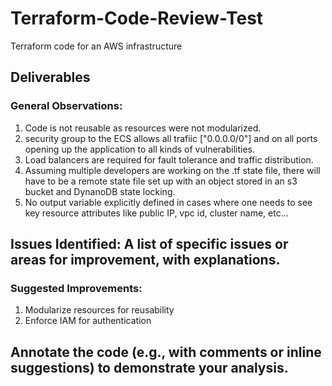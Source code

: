 # Terraform-Code-Review-Test
Terraform code for an AWS infrastructure
## Deliverables
### General Observations: 
1. Code is not reusable as resources were not modularized.
2. security group to the ECS allows all trafiic ["0.0.0.0/0"] and on all ports  opening up the application to all kinds of vulnerabilities. 
3. Load balancers are required for fault tolerance and traffic distribution. 
4. Assuming multiple developers are working on the .tf state file, there will have  to be a remote state file set up with an object stored in an s3 bucket and DynanoDB state locking. 
5. No output variable explicitly defined in cases where one needs to see key resource attributes like public IP, vpc id, cluster name, etc...

## Issues Identified: A list of specific issues or areas for improvement, with explanations.
###	Suggested Improvements:
1. Modularize resources for reusability 
2. Enforce IAM for authentication 
##	Annotate the code (e.g., with comments or inline suggestions) to demonstrate your analysis.
